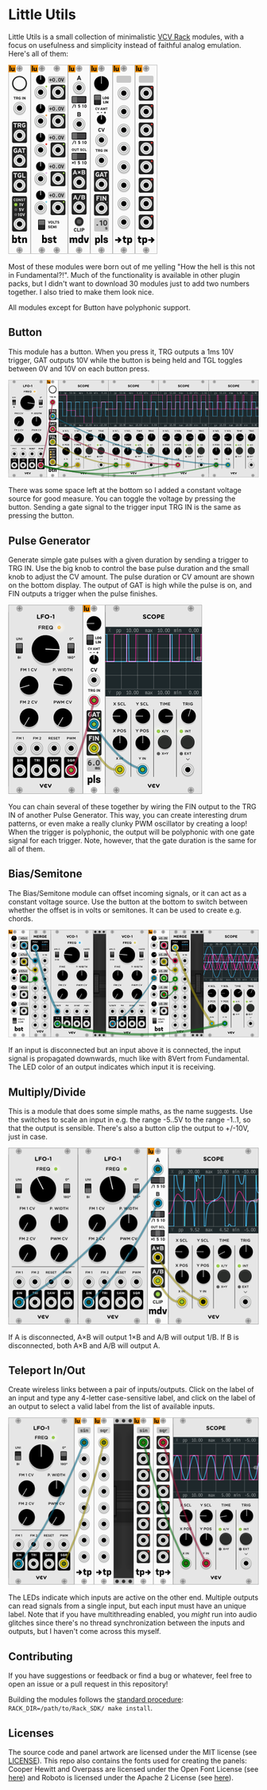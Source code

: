 # Little Utils

Little Utils is a small collection of minimalistic [VCV
Rack](https://vcvrack.com/) modules, with a focus on usefulness and simplicity
instead of faithful analog emulation. Here's all of them:

![all modules](screenshots/all_modules.png)

Most of these modules were born out of me yelling "How the hell is this not in
Fundamental?!". Much of the functionality is available in other plugin packs,
but I didn't want to download 30 modules just to add two numbers together. I
also tried to make them look nice.

All modules except for Button have polyphonic support.


## Button
This module has a button. When you press it, TRG outputs a 1ms 10V trigger, GAT
outputs 10V while the button is being held and TGL toggles between 0V and 10V on
each button press.

![button](screenshots/button.png)

There was some space left at the bottom so I added a constant voltage source for
good measure. You can toggle the voltage by pressing the button. Sending a gate
signal to the trigger input TRG IN is the same as pressing the button.


## Pulse Generator
Generate simple gate pulses with a given duration by sending a trigger to TRG
IN. Use the big knob to control the base pulse duration and the small knob to
adjust the CV amount. The pulse duration or CV amount are shown on the bottom
display. The output of GAT is high while the pulse is on, and FIN outputs a
trigger when the pulse finishes.

![pulse generator](screenshots/pulse_generator.png)

You can chain several of these together by wiring the FIN output to the TRG IN
of another Pulse Generator. This way, you can create interesting drum patterns,
or even make a really clunky PWM oscillator by creating a loop!  When the
trigger is polyphonic, the output will be polyphonic with one gate signal for
each trigger. Note, however, that the gate duration is the same for all of them.


## Bias/Semitone
The Bias/Semitone module can offset incoming signals, or it can act as a
constant voltage source. Use the button at the bottom to switch between whether
the offset is in volts or semitones. It can be used to create e.g. chords.

![bias/semitone](screenshots/bias_semitone.png)

If an input is disconnected but an input above it is connected, the input
signal is propagated downwards, much like with 8Vert from Fundamental. The LED
color of an output indicates which input it is receiving.


## Multiply/Divide
This is a module that does some simple maths, as the name suggests. Use the
switches to scale an input in e.g. the range -5..5V to the range -1..1, so that
the output is sensible. There's also a button clip the output to +/-10V, just in
case.

![multiply/divide](screenshots/multiply_divide.png)

If A is disconnected, A×B will output 1×B and A/B will output 1/B. If B is
disconnected, both A×B and A/B will output A.


## Teleport In/Out
Create wireless links between a pair of inputs/outputs. Click on the label of an
input and type any 4-letter case-sensitive label, and click on the label of an
output to select a valid label from the list of available inputs.

![teleport](screenshots/teleport.png)

The LEDs indicate which inputs are active on the other end. Multiple outputs can
read signals from a single input, but each input must have an unique label.
Note that if you have multithreading enabled, you _might_ run into audio
glitches since there's no thread synchronization between the inputs and outputs,
but I haven't come across this myself.



## Contributing
If you have suggestions or feedback or find a bug or whatever, feel free to open
an issue or a pull request in this repository!

Building the modules follows the [standard procedure](https://vcvrack.com/manual/PluginDevelopmentTutorial.html#creating-the-template-plugin):
`RACK_DIR=/path/to/Rack_SDK/ make install`.


## Licenses
The source code and panel artwork are licensed under the MIT license (see
[LICENSE](LICENSE.txt)). This repo also contains the fonts used for creating the
panels: Cooper Hewitt and Overpass are licensed under the Open Font License (see
[here](fonts/OFL.txt)) and Roboto is licensed under the Apache 2 License (see
[here](fonts/APACHE2.txt)).
